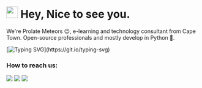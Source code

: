 <h1><img src="https://emojis.slackmojis.com/emojis/images/1531849430/4246/blob-sunglasses.gif?1531849430" width="30"/> Hey, Nice to see you.</h1>

We're Prolate Meteors 😉, e-learning and technology consultant from Cape Town. Open-source professionals and mostly develop in Python 🐍.

[![Typing SVG](https://readme-typing-svg.herokuapp.com?lines=Outsource+Development+Power%2C;Marketing+Resources%2C+;and+Design+Work.)](https://git.io/typing-svg)

### How to reach us: 
<a href="mailto: prolatemeteors@gmail.com"><img src="https://img.shields.io/badge/Gmail-D14836?style=for-the-badge&logo=gmail&logoColor=white" ></a>  <a  href="https://www.instagram.com/prolatemeteors/"> <img src="https://img.shields.io/website?down_color=grey&down_message=%EE%A8%80&label=%40prolatemeteors&style=for-the-badge&up_color=blue&url=https%3A%2F%2Fwww.instagram.com%2Fprolatemeteors" ></a> <a  href="https://prolatemeteors.com/"><img src="https://img.shields.io/website?label=https%3A%2F%2Fprolatemeteors.com%2F&style=for-the-badge&up_color=grey&up_message=%E2%98%84&url=https%3A%2F%2Fprolatemeteors.com%2F">
